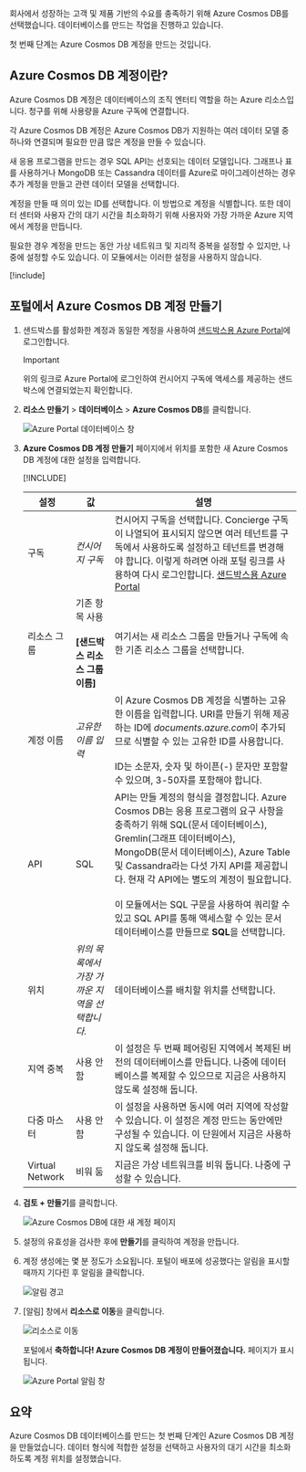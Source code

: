 회사에서 성장하는 고객 및 제품 기반의 수요를 충족하기 위해 Azure Cosmos DB를 선택했습니다. 데이터베이스를 만드는 작업을 진행하고 있습니다.

첫 번째 단계는 Azure Cosmos DB 계정을 만드는 것입니다.

## <a name="what-is-an-azure-cosmos-db-account"></a>Azure Cosmos DB 계정이란?

Azure Cosmos DB 계정은 데이터베이스의 조직 엔터티 역할을 하는 Azure 리소스입니다. 청구를 위해 사용량을 Azure 구독에 연결합니다.

각 Azure Cosmos DB 계정은 Azure Cosmos DB가 지원하는 여러 데이터 모델 중 하나와 연결되며 필요한 만큼 많은 계정을 만들 수 있습니다. 

새 응용 프로그램을 만드는 경우 SQL API는 선호되는 데이터 모델입니다. 그래프나 표를 사용하거나 MongoDB 또는 Cassandra 데이터를 Azure로 마이그레이션하는 경우 추가 계정을 만들고 관련 데이터 모델을 선택합니다.

계정을 만들 때 의미 있는 ID를 선택합니다. 이 방법으로 계정을 식별합니다. 또한 데이터 센터와 사용자 간의 대기 시간을 최소화하기 위해 사용자와 가장 가까운 Azure 지역에서 계정을 만듭니다.

필요한 경우 계정을 만드는 동안 가상 네트워크 및 지리적 중복을 설정할 수 있지만, 나중에 설정할 수도 있습니다. 이 모듈에서는 이러한 설정을 사용하지 않습니다.

[!include[](../../../includes/azure-sandbox-activate.md)]

## <a name="creating-an-azure-cosmos-db-account-in-the-portal"></a>포털에서 Azure Cosmos DB 계정 만들기

1. 샌드박스를 활성화한 계정과 동일한 계정을 사용하여 [샌드박스용 Azure Portal](https://portal.azure.com/triplecrownlabs.onmicrosoft.com?azure-portal=true)에 로그인합니다.

    > [!IMPORTANT]
    > 위의 링크로 Azure Portal에 로그인하여 컨시어지 구독에 액세스를 제공하는 샌드박스에 연결되었는지 확인합니다.

1. **리소스 만들기** > **데이터베이스** > **Azure Cosmos DB**를 클릭합니다.
   
   ![Azure Portal 데이터베이스 창](../media/2-create-nosql-db-databases-json-tutorial.png)

1. **Azure Cosmos DB 계정 만들기** 페이지에서 위치를 포함한 새 Azure Cosmos DB 계정에 대한 설정을 입력합니다.

    [!INCLUDE[](../../../includes/azure-sandbox-regions-first-mention-note-friendly.md)]
 
    설정|값|설명
    ---|---|---
    구독|*컨시어지 구독*|컨시어지 구독을 선택합니다. Concierge 구독이 나열되어 표시되지 않으면 여러 테넌트를 구독에서 사용하도록 설정하고 테넌트를 변경해야 합니다. 이렇게 하려면 아래 포털 링크를 사용하여 다시 로그인합니다. [샌드박스용 Azure Portal](https://portal.azure.com/triplecrownlabs.onmicrosoft.com?azure-portal=true)
    리소스 그룹|기존 항목 사용<br><br>**<rgn>[샌드박스 리소스 그룹 이름]</rgn>**|여기서는 새 리소스 그룹을 만들거나 구독에 속한 기존 리소스 그룹을 선택합니다. 
    계정 이름|*고유한 이름 입력*|이 Azure Cosmos DB 계정을 식별하는 고유한 이름을 입력합니다. URI를 만들기 위해 제공하는 ID에 *documents.azure.com*이 추가되므로 식별할 수 있는 고유한 ID를 사용합니다.<br><br>ID는 소문자, 숫자 및 하이픈(-) 문자만 포함할 수 있으며, 3-50자를 포함해야 합니다.
    API|SQL|API는 만들 계정의 형식을 결정합니다. Azure Cosmos DB는 응용 프로그램의 요구 사항을 충족하기 위해 SQL(문서 데이터베이스), Gremlin(그래프 데이터베이스), MongoDB(문서 데이터베이스), Azure Table 및 Cassandra라는 다섯 가지 API를 제공합니다. 현재 각 API에는 별도의 계정이 필요합니다. <br><br>이 모듈에서는 SQL 구문을 사용하여 쿼리할 수 있고 SQL API를 통해 액세스할 수 있는 문서 데이터베이스를 만들므로 **SQL**을 선택합니다.|
    위치|*위의 목록에서 가장 가까운 지역을 선택합니다.*|데이터베이스를 배치할 위치를 선택합니다.
    지역 중복| 사용 안 함 | 이 설정은 두 번째 페어링된 지역에서 복제된 버전의 데이터베이스를 만듭니다. 나중에 데이터베이스를 복제할 수 있으므로 지금은 사용하지 않도록 설정해 둡니다.
    다중 마스터 | 사용 안 함 | 이 설정을 사용하면 동시에 여러 지역에 작성할 수 있습니다. 이 설정은 계정 만드는 동안에만 구성될 수 있습니다. 이 단원에서 지금은 사용하지 않도록 설정해 둡니다.
    Virtual Network|비워 둠|지금은 가상 네트워크를 비워 둡니다. 나중에 구성할 수 있습니다.

1. **검토 + 만들기**를 클릭합니다.

    ![Azure Cosmos DB에 대한 새 계정 페이지](../media/2-azure-cosmos-db-create-new-account.png)

1. 설정의 유효성을 검사한 후에 **만들기**를 클릭하여 계정을 만듭니다. 

1. 계정 생성에는 몇 분 정도가 소요됩니다. 포털이 배포에 성공했다는 알림을 표시할 때까지 기다린 후 알림을 클릭합니다. 

    ![알림 경고](../media/2-azure-cosmos-db-notification.png)

1. [알림] 창에서 **리소스로 이동**을 클릭합니다.

    ![리소스로 이동](../media/2-azure-cosmos-db-go-to-resource.png)

    포털에서 **축하합니다! Azure Cosmos DB 계정이 만들어졌습니다.** 페이지가 표시됩니다.

    ![Azure Portal 알림 창](../media/2-azure-cosmos-db-account-created.png)

## <a name="summary"></a>요약

Azure Cosmos DB 데이터베이스를 만드는 첫 번째 단계인 Azure Cosmos DB 계정을 만들었습니다. 데이터 형식에 적합한 설정을 선택하고 사용자의 대기 시간을 최소화하도록 계정 위치를 설정했습니다.

